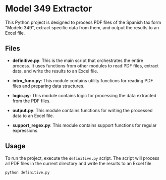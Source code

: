 # Model 349 Extractor

This Python project is designed to process PDF files of the Spanish tax form "Modelo 349", extract specific data from them, and output the results to an Excel file.

## Files

- **definitive.py**: This is the main script that orchestrates the entire process. It uses functions from other modules to read PDF files, extract data, and write the results to an Excel file.

- **intro_func.py**: This module contains utility functions for reading PDF files and preparing data structures.

- **logic.py**: This module contains logic for processing the data extracted from the PDF files.

- **output.py**: This module contains functions for writing the processed data to an Excel file.

- **support_regex.py**: This module contains support functions for regular expressions.

## Usage

To run the project, execute the `definitive.py` script. The script will process all PDF files in the current directory and write the results to an Excel file.

```sh
python definitive.py
```